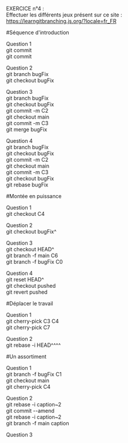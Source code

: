EXERCICE n°4 :   
Effectuer les différents jeux présent sur ce site :   
https://learngitbranching.js.org/?locale=fr_FR   


#Séquence d'introduction   

Question 1   
git commit   
git commit   

Question 2   
git branch bugFix   
git checkout bugFix   

Question 3   
git branch bugFix       
git checkout bugFix   
git commit -m C2   
git checkout main   
git commit -m C3   
git merge bugFix   

Question 4   
git branch bugFix      
git checkout bugFix   
git commit -m C2   
git checkout main   
git commit -m C3   
git checkout bugFix   
git rebase bugFix   

#Montée en puissance   

Question 1   
git checkout C4   

Question 2   
git checkout bugFix^   

Question 3   
git checkout HEAD^   
git branch -f main C6   
git branch -f bugFix C0   

Question 4   
git reset HEAD^   
git checkout pushed   
git revert pushed   

#Déplacer le travail   

Question 1   
git cherry-pick C3 C4   
git cherry-pick C7   

Question 2  
git rebase -i HEAD^^^^   

#Un assortiment   

Question 1   
git branch -f bugFix C1   
git checkout main   
git cherry-pick C4   

Question 2   
git rebase -i caption~2   
git commit --amend   
git rebase -i caption~2   
git branch -f main caption   

Question 3   









